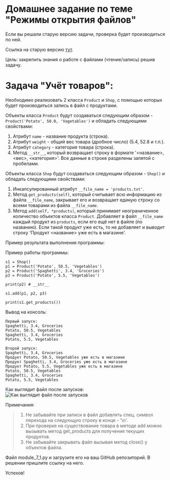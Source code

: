 # Домашнее задание по теме "Режимы открытия файлов"

Если вы решали старую версию задачи, проверка будет производиться по ней.

Ссылка на старую версию [тут](https://docs.google.com/document/d/1DyO7Vf98hJ95aPzeW1rEpE6MuuTGJ1e7WRVEcMkMYRY/edit?usp=sharing).

Цель: закрепить знания о работе с файлами (чтение/запись) решив задачу.

# Задача "Учёт товаров":

Необходимо реализовать 2 класса ```Product``` и ```Shop```, с помощью которых
будет производиться запись в файл с продуктами.

Объекты класса ```Product``` будут создаваться следующим образом -
```Product('Potato', 50.0, 'Vagetables')``` и обладать следующими свойствами:
1. Атрибут ```name``` - название продукта (строка).
2. Атрибут ```weight``` - общий вес товара (дробное число) (5.4, 52.8 и
   т.п.).
3. Атрибут ```category``` - категория товара (строка).
4. Метод ```__str__```, который возвращает строку в формате '<название>,
   <вес>, <категория>'. Все данные в строке разделены запятой с
   пробелами.

Объекты класса ```Shop``` будут создаваться следующим образом - ```Shop()``` и
обладать следующими свойствами:
1. Инкапсулированный атрибут ```__file_name = 'products.txt'```.
2. Метод ```get_products(self)```, который считывает всю информацию из файла
   ```__file_name```, закрывает его и возвращает единую строку со всеми
   товарами из файла ```__file_name```.
3. Метод ```add(self, *products)```, который принимает неограниченное
   количество объектов класса ```Product```. Добавляет в файл ```__file_name```
   каждый продукт из ```products```, если его ещё нет в файле (по названию).
   Если такой продукт уже есть, то не добавляет и выводит строку
   'Продукт <название> уже есть в магазине'.

Пример результата выполнения программы:

Пример работы программы:
```
s1 = Shop()
p1 = Product('Potato', 50.5, 'Vegetables')
p2 = Product('Spaghetti', 3.4, 'Groceries')
p3 = Product('Potato', 5.5, 'Vegetables')

print(p2) # __str__

s1.add(p1, p2, p3)

print(s1.get_products())
```

Вывод на консоль:
```
Первый запуск:
Spaghetti, 3.4, Groceries
Potato, 50.5, Vegetables
Spaghetti, 3.4, Groceries
Potato, 5.5, Vegetables

Второй запуск:
Spaghetti, 3.4, Groceries
Продукт Potato, 50.5, Vegetables уже есть в магазине
Продукт Spaghetti, 3.4, Groceries уже есть в магазине
Продукт Potato, 5.5, Vegetables уже есть в магазине
Potato, 50.5, Vegetables
Spaghetti, 3.4, Groceries
Potato, 5.5, Vegetables
```
Как выглядит файл после запусков:
![Как выглядит файл после запусков](https://static.tildacdn.com/tild3235-6430-4333-b463-313766343865/2024-08-16_13-45-01.png)

Примечания:
> 1. Не забывайте при записи в файл добавлять спец. символ перехода на
     следующую строку в конце - '\n'.
> 2. При проверке на существование товара в методе add можно вызывать
     метод get_products для получения текущих продуктов.
> 3. Не забывайте закрывать файл вызывая метод close() у объектов файла.

Файл module_7_1.py и загрузите его на ваш GitHub репозиторий. В решении
пришлите ссылку на него.

Успехов!
